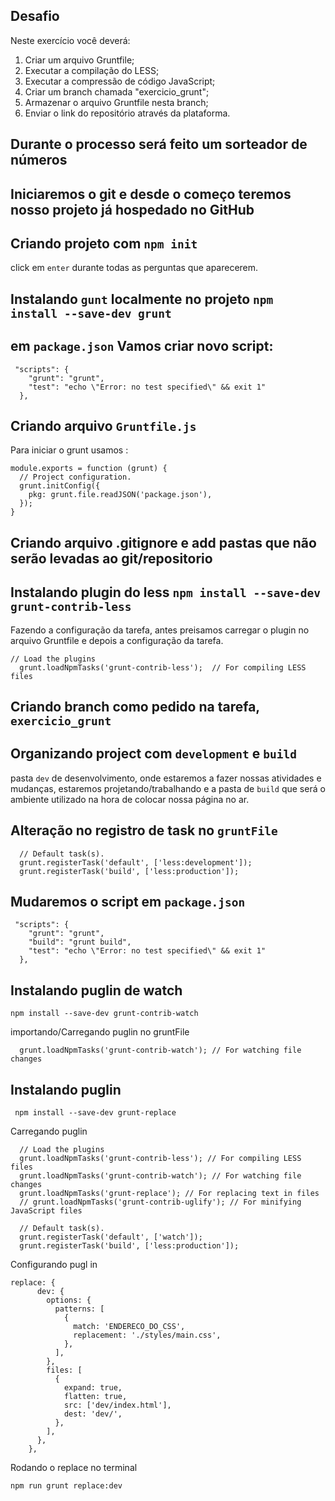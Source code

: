 ## Desafio

Neste exercício você deverá:

1. Criar um arquivo Gruntfile;
2. Executar a compilação do LESS;
3. Executar a compressão de código JavaScript;
4. Criar um branch chamada "exercicio_grunt";
5. Armazenar o arquivo Gruntfile nesta branch;
6. Enviar o link do repositório através da plataforma.

## Durante o processo será feito um sorteador de números

## Iniciaremos o git e desde o começo teremos nosso projeto já hospedado no GitHub

## Criando projeto com `npm init`

click em `enter` durante todas as perguntas que aparecerem.

## Instalando `gunt` localmente no projeto `npm install --save-dev grunt`

## em `package.json` Vamos criar novo script:

```
 "scripts": {
    "grunt": "grunt",
    "test": "echo \"Error: no test specified\" && exit 1"
  },
```

## Criando arquivo `Gruntfile.js`

Para iniciar o grunt usamos :

```
module.exports = function (grunt) {
  // Project configuration.
  grunt.initConfig({
    pkg: grunt.file.readJSON('package.json'),
  });
}
```

## Criando arquivo .gitignore e add pastas que não serão levadas ao git/repositorio

## Instalando plugin do less `npm install --save-dev grunt-contrib-less`

Fazendo a configuração da tarefa, antes preisamos carregar o plugin no arquivo Gruntfile e depois a configuração da tarefa.

```
// Load the plugins
  grunt.loadNpmTasks('grunt-contrib-less');  // For compiling LESS files
```

## Criando branch como pedido na tarefa, `exercicio_grunt`

## Organizando project com `development` e `build`

pasta `dev` de desenvolvimento, onde estaremos a fazer nossas atividades e mudanças, estaremos projetando/trabalhando e a pasta de `build` que será o ambiente utilizado na hora de colocar nossa página no ar.

## Alteração no registro de task no `gruntFile`

```
  // Default task(s).
  grunt.registerTask('default', ['less:development']);
  grunt.registerTask('build', ['less:production']);
```

## Mudaremos o script em `package.json`

```
 "scripts": {
    "grunt": "grunt",
    "build": "grunt build",
    "test": "echo \"Error: no test specified\" && exit 1"
  },
```

## Instalando puglin de watch

```
npm install --save-dev grunt-contrib-watch
```

importando/Carregando puglin no gruntFile

```
  grunt.loadNpmTasks('grunt-contrib-watch'); // For watching file changes
```

## Instalando puglin

```
 npm install --save-dev grunt-replace
```

Carregando puglin

```
  // Load the plugins
  grunt.loadNpmTasks('grunt-contrib-less'); // For compiling LESS files
  grunt.loadNpmTasks('grunt-contrib-watch'); // For watching file changes
  grunt.loadNpmTasks('grunt-replace'); // For replacing text in files
  // grunt.loadNpmTasks('grunt-contrib-uglify'); // For minifying JavaScript files

  // Default task(s).
  grunt.registerTask('default', ['watch']);
  grunt.registerTask('build', ['less:production']);

```

Configurando pugl in

```
replace: {
      dev: {
        options: {
          patterns: [
            {
              match: 'ENDERECO_DO_CSS',
              replacement: './styles/main.css',
            },
          ],
        },
        files: [
          {
            expand: true,
            flatten: true,
            src: ['dev/index.html'],
            dest: 'dev/',
          },
        ],
      },
    },
```
Rodando o replace no terminal

```
npm run grunt replace:dev
```